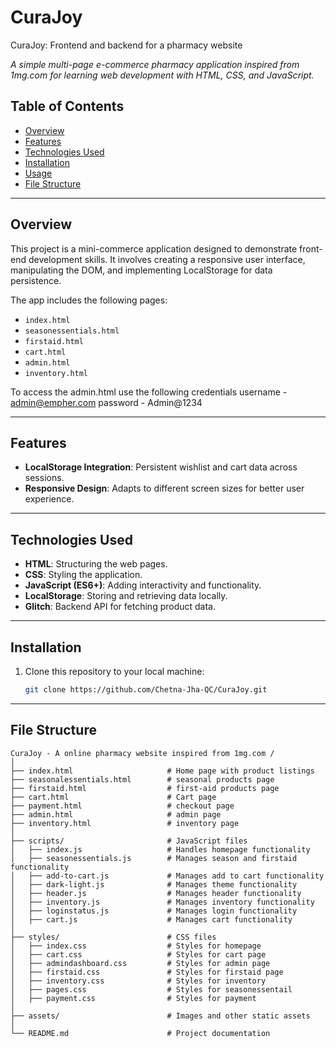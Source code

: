 # CuraJoy
CuraJoy: Frontend and backend for a pharmacy website

_A simple multi-page e-commerce pharmacy application inspired from 1mg.com for learning web development with HTML, CSS, and JavaScript._

## Table of Contents

- [Overview](#overview)  
- [Features](#features)  
- [Technologies Used](#technologies-used)  
- [Installation](#installation)  
- [Usage](#usage)  
- [File Structure](#file-structure)  

---

## Overview

This project is a mini-commerce application designed to demonstrate front-end development skills. It involves creating a responsive user interface, manipulating the DOM, and implementing LocalStorage for data persistence.  

The app includes the following pages:  
- `index.html`  
- `seasonessentials.html`
- `firstaid.html`
- `cart.html`
- `admin.html`
- `inventory.html`

To access the admin.html use the following credentials
username - admin@empher.com
password - Admin@1234

---

## Features

- **LocalStorage Integration**: Persistent wishlist and cart data across sessions.  
- **Responsive Design**: Adapts to different screen sizes for better user experience.

---

## Technologies Used

- **HTML**: Structuring the web pages.  
- **CSS**: Styling the application.  
- **JavaScript (ES6+)**: Adding interactivity and functionality.  
- **LocalStorage**: Storing and retrieving data locally.  
- **Glitch**: Backend API for fetching product data.

---

## Installation

1. Clone this repository to your local machine:  
   ```bash
   git clone https://github.com/Chetna-Jha-QC/CuraJoy.git

---
## File Structure
```
CuraJoy - A online pharmacy website inspired from 1mg.com /
│
├── index.html                     # Home page with product listings
├── seasonalessentials.html        # seasonal products page
├── firstaid.html                  # first-aid products page
├── cart.html                      # Cart page
├── payment.html                   # checkout page
├── admin.html                     # admin page
├── inventory.html                 # inventory page
│
├── scripts/                       # JavaScript files
│   ├── index.js                   # Handles homepage functionality
│   ├── seasonessentials.js        # Manages season and firstaid functionality
│   ├── add-to-cart.js             # Manages add to cart functionality
│   ├── dark-light.js              # Manages theme functionality
│   ├── header.js                  # Manages header functionality
│   ├── inventory.js               # Manages inventory functionality
│   ├── loginstatus.js             # Manages login functionality
│   ├── cart.js                    # Manages cart functionality
│
├── styles/                        # CSS files
│   ├── index.css                  # Styles for homepage
│   ├── cart.css                   # Styles for cart page
│   ├── admindashboard.css         # Styles for admin page
│   ├── firstaid.css               # Styles for firstaid page
│   ├── inventory.css              # Styles for inventory
│   ├── pages.css                  # Styles for seasonessentail
│   ├── payment.css                # Styles for payment
│
├── assets/                        # Images and other static assets
│
└── README.md                      # Project documentation
```
